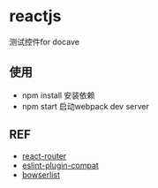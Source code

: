 # reactjs
测试控件for docave

## 使用
- npm install 安装依赖
- npm start  启动webpack dev server


## REF
- [react-router](https://reacttraining.com/react-router/web/example/basic)
- [eslint-plugin-compat](https://github.com/amilajack/eslint-plugin-compat)
- [bowserlist](https://github.com/ai/browserslist)
